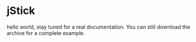 # jStick

hello world, stay tuned for a real documentation. You can still download the archive for a complete example.